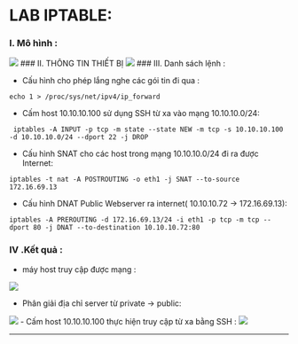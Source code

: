 # LAB IPTABLE:

### I. Mô hình :
 <img src="http://i.imgur.com/nJW2MTZ.png">
### II. THÔNG TIN THIẾT BỊ
 <img src="http://i.imgur.com/eWr8Cy2.png">
### III. Danh sách lệnh :

- Cấu hình cho phép lắng nghe các gói tin đi qua :
```
echo 1 > /proc/sys/net/ipv4/ip_forward
```

- Cấm host 10.10.10.100 sử dụng SSH từ xa vào mạng 10.10.10.0/24:
```
 iptables -A INPUT -p tcp -m state --state NEW -m tcp -s 10.10.10.100  -d 10.10.10.0/24 --dport 22 -j DROP
```
- Cấu hình SNAT cho các host trong mạng 10.10.10.0/24 đi ra được Internet:
```
iptables -t nat -A POSTROUTING -o eth1 -j SNAT --to-source 172.16.69.13
```
- Cấu hình DNAT Public Webserver ra internet( 10.10.10.72 -> 172.16.69.13):
```
iptables -A PREROUTING -d 172.16.69.13/24 -i eth1 -p tcp -m tcp --dport 80 -j DNAT --to-destination 10.10.10.72:80
```
### IV .Kết quả :

- máy host truy cập được mạng :

 <img src ="http://i.imgur.com/PSlFDjY.png">
 
- Phân giải địa chỉ server từ private -> public:
 
 <img src ="http://i.imgur.com/NKQsRt5.png">
- Cấm host 10.10.10.100 thực hiện truy cập từ xa bằng SSH :

 <img src="http://i.imgur.com/R13ukF0.png">



------------------------------------------------------------------

